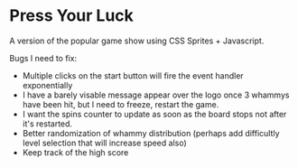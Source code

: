 # Press Your Luck

A version of the popular game show using CSS Sprites + Javascript.

Bugs I need to fix:

- Multiple clicks on the start button will fire the event handler exponentially
- I have a barely visable message appear over the logo once 3 whammys have been hit, but I need to freeze, restart the game.
- I want the spins counter to update as soon as the board stops not after it's restarted.
- Better randomization of whammy distribution (perhaps add difficultly level selection that will increase speed also)
- Keep track of the high score